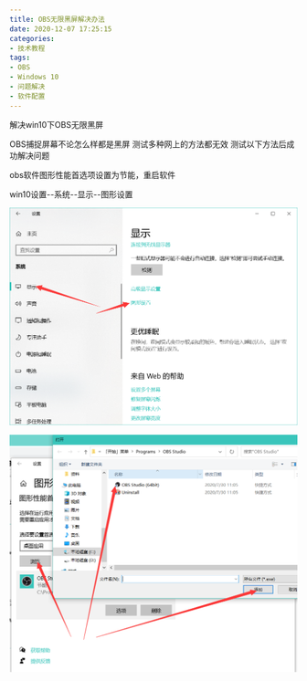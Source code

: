 ```yaml
---
title: OBS无限黑屏解决办法
date: 2020-12-07 17:25:15
categories:
- 技术教程
tags:
- OBS
- Windows 10
- 问题解决
- 软件配置
---
```


解决win10下OBS无限黑屏

<!-- more -->

OBS捕捉屏幕不论怎么样都是黑屏 测试多种网上的方法都无效 测试以下方法后成功解决问题

obs软件图形性能首选项设置为节能，重启软件

win10设置--系统--显示--图形设置

![image-20210725170651712](../img/image-20210725170651712.png)

![image-20210725170709106](../img/image-20210725170709106.png)

